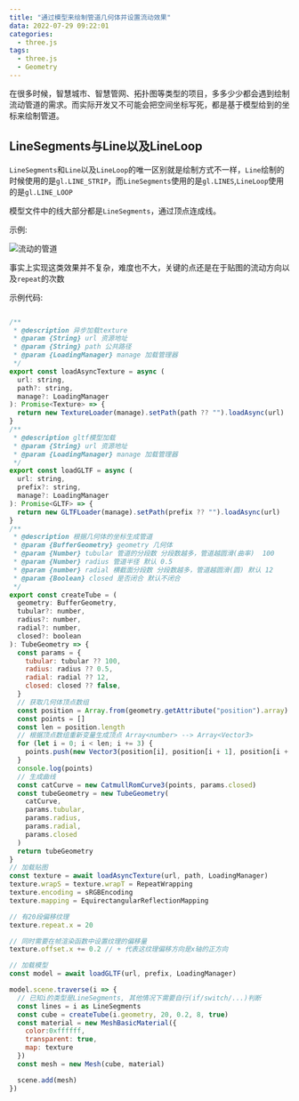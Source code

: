 ```yaml
---
title: "通过模型来绘制管道几何体并设置流动效果"
data: 2022-07-29 09:22:01
categories:
  - three.js
tags:
  - three.js
  - Geometry
---
```


在很多时候，智慧城市、智慧管网、拓扑图等类型的项目，多多少少都会遇到绘制流动管道的需求。而实际开发又不可能会把空间坐标写死，都是基于模型给到的坐标来绘制管道。

## LineSegments与Line以及LineLoop

`LineSegments`和`Line`以及`LineLoop`的唯一区别就是绘制方式不一样，`Line`绘制的时候使用的是`gl.LINE_STRIP`，而`LineSegments`使用的是`gl.LINES`,`LineLoop`使用的是`gl.LINE_LOOP`

模型文件中的线大部分都是`LineSegments`，通过顶点连成线。

示例:

![流动的管道](https://piclog-1257285586.cos.ap-guangzhou.myqcloud.com/uPic/QQ20220729-161117-HD.gif)

事实上实现这类效果并不复杂，难度也不大，关键的点还是在于贴图的流动方向以及`repeat`的次数

示例代码:

```javascript

/**
 * @description 异步加载texture
 * @param {String} url 资源地址
 * @param {String} path 公共路径
 * @param {LoadingManager} manage 加载管理器
 */
export const loadAsyncTexture = async (
  url: string,
  path?: string,
  manage?: LoadingManager
): Promise<Texture> => {
  return new TextureLoader(manage).setPath(path ?? "").loadAsync(url)
}
/**
 * @description gltf模型加载
 * @param {String} url 资源地址
 * @param {LoadingManager} manage 加载管理器
 */
export const loadGLTF = async (
  url: string,
  prefix?: string,
  manage?: LoadingManager
): Promise<GLTF> => {
  return new GLTFLoader(manage).setPath(prefix ?? "").loadAsync(url)
}
/**
 * @description 根据几何体的坐标生成管道
 * @param {BufferGeometry} geometry 几何体
 * @param {Number} tubular 管道的分段数 分段数越多，管道越圆滑(曲率)  100
 * @param {Number} radius 管道半径 默认 0.5
 * @param {number} radial 横截面分段数 分段数越多，管道越圆滑(圆) 默认 12
 * @param {Boolean} closed 是否闭合 默认不闭合
 */
export const createTube = (
  geometry: BufferGeometry,
  tubular?: number,
  radius?: number,
  radial?: number,
  closed?: boolean
): TubeGeometry => {
  const params = {
    tubular: tubular ?? 100,
    radius: radius ?? 0.5,
    radial: radial ?? 12,
    closed: closed ?? false,
  }
  // 获取几何体顶点数组
  const position = Array.from(geometry.getAttribute("position").array) as Array<number>
  const points = []
  const len = position.length
  // 根据顶点数组重新变量生成顶点 Array<number> --> Array<Vector3>
  for (let i = 0; i < len; i += 3) {
    points.push(new Vector3(position[i], position[i + 1], position[i + 2]))
  }
  console.log(points)
  // 生成曲线
  const catCurve = new CatmullRomCurve3(points, params.closed)
  const tubeGeometry = new TubeGeometry(
    catCurve,
    params.tubular,
    params.radius,
    params.radial,
    params.closed
  )
  return tubeGeometry
}
// 加载贴图
const texture = await loadAsyncTexture(url, path, LoadingManager)
texture.wrapS = texture.wrapT = RepeatWrapping
texture.encoding = sRGBEncoding
texture.mapping = EquirectangularReflectionMapping

// 有20段偏移纹理
texture.repeat.x = 20

// 同时需要在帧渲染函数中设置纹理的偏移量
texture.offset.x += 0.2 // + 代表这纹理偏移方向是x轴的正方向

// 加载模型
const model = await loadGLTF(url, prefix, LoadingManager)

model.scene.traverse(i => {
  // 已知i的类型是LineSegments, 其他情况下需要自行(if/switch/...)判断
  const lines = i as LineSegments
  const cube = createTube(i.geometry, 20, 0.2, 8, true)
  const material = new MeshBasicMaterial({
    color:0xffffff,
    transparent: true,
    map: texture
  })
  const mesh = new Mesh(cube, material)

  scene.add(mesh)
})
```
